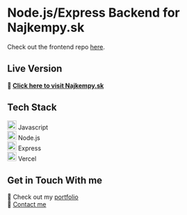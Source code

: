 # Node.js/Express Backend for Najkempy.sk

Check out the frontend repo [here](https://github.com/kancur/campings).

## Live Version
**:link: [Click here to visit Najkempy.sk](https://najkempy.sk/)**

## Tech Stack
<a href="https://developer.mozilla.org/en-US/docs/Web/JavaScript" title="JavaScript"><img src="https://github.com/get-icon/geticon/raw/master/icons/javascript.svg" alt="JavaScript" width="21px" height="21px"></a> Javascript  
<a href="https://nodejs.org/" title="Node.js"><img src="https://github.com/get-icon/geticon/raw/master/icons/nodejs-icon.svg" alt="Node.js" width="21px" height="21px"></a> Node.js  
<a href="https://expressjs.com/" title="Express"><img src="https://github.com/get-icon/geticon/raw/master/icons/express.svg" alt="Express" width="21px" height="21px"></a> Express  
<a href="https://vercel.com/" title="Vercel"><img src="https://github.com/get-icon/geticon/raw/master/icons/vercel.svg" alt="Vercel" width="21px" height="21px"></a> Vercel  

## Get in Touch With me
🔗 Check out my [portfolio](https://petersmid.com)  
💬 [Contact me](https://petersmid.com/#contact)
